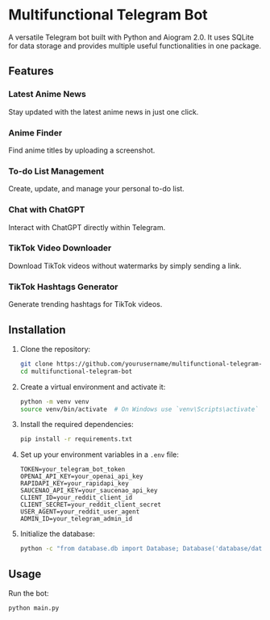 # Multifunctional Telegram Bot

A versatile Telegram bot built with Python and Aiogram 2.0. It uses SQLite for data storage and provides multiple useful functionalities in one package.

## Features

### Latest Anime News
Stay updated with the latest anime news in just one click.

### Anime Finder
Find anime titles by uploading a screenshot.

### To-do List Management
Create, update, and manage your personal to-do list.

### Chat with ChatGPT
Interact with ChatGPT directly within Telegram.

### TikTok Video Downloader
Download TikTok videos without watermarks by simply sending a link.

### TikTok Hashtags Generator
Generate trending hashtags for TikTok videos.

## Installation

1. Clone the repository:
    ```sh
    git clone https://github.com/yourusername/multifunctional-telegram-bot.git
    cd multifunctional-telegram-bot
    ```

2. Create a virtual environment and activate it:
    ```sh
    python -m venv venv
    source venv/bin/activate  # On Windows use `venv\Scripts\activate`
    ```

3. Install the required dependencies:
    ```sh
    pip install -r requirements.txt
    ```

4. Set up your environment variables in a `.env` file:
    ```env
    TOKEN=your_telegram_bot_token
    OPENAI_API_KEY=your_openai_api_key
    RAPIDAPI_KEY=your_rapidapi_key
    SAUCENAO_API_KEY=your_saucenao_api_key
    CLIENT_ID=your_reddit_client_id
    CLIENT_SECRET=your_reddit_client_secret
    USER_AGENT=your_reddit_user_agent
    ADMIN_ID=your_telegram_admin_id
    ```

5. Initialize the database:
    ```sh
    python -c "from database.db import Database; Database('database/database.db')"
    ```

## Usage

Run the bot:
```sh
python main.py
```
